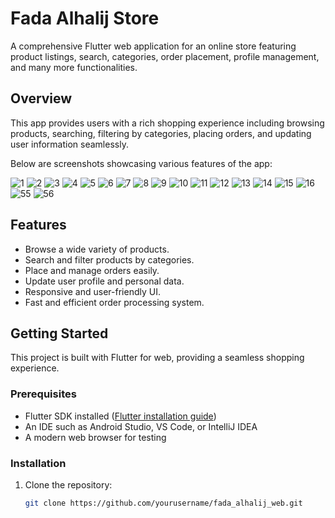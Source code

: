 

# Fada Alhalij Store

A comprehensive Flutter web application for an online store featuring product listings, search, categories, order placement, profile management, and many more functionalities.

## Overview

This app provides users with a rich shopping experience including browsing products, searching, filtering by categories, placing orders, and updating user information seamlessly.

Below are screenshots showcasing various features of the app:

![1](https://github.com/user-attachments/assets/a13e08c6-6b35-4cb2-85ed-e277e6ad2ad1)
![2](https://github.com/user-attachments/assets/49f4afda-a9a3-447e-b2c0-24289ea38e59)
![3](https://github.com/user-attachments/assets/20471763-ab67-4b49-9056-483f651ea41d)
![4](https://github.com/user-attachments/assets/9511480a-9d31-4b8c-93ff-201553d32765)
![5](https://github.com/user-attachments/assets/087b7dd0-8fa4-4a01-9178-fb86a737eda4)
![6](https://github.com/user-attachments/assets/2b5f33d9-3372-40e7-9e7a-8501c5a4901c)
![7](https://github.com/user-attachments/assets/d56137bb-e9ba-4803-9048-429e1fea25b4)
![8](https://github.com/user-attachments/assets/93b02707-9e10-4dc7-a62b-6a032471ca32)
![9](https://github.com/user-attachments/assets/dc710bc1-04cf-4da4-82e3-4c59681f5408)
![10](https://github.com/user-attachments/assets/4c4cc781-2783-4fd9-a9b0-2e8a4645623f)
![11](https://github.com/user-attachments/assets/e5f26e66-e448-45ea-a209-e24e3a1a9db8)
![12](https://github.com/user-attachments/assets/4f16f9b2-42fe-4c36-86a1-35becf657d6f)
![13](https://github.com/user-attachments/assets/f9dde322-abce-4fd4-bb6c-377aeadb7f37)
![14](https://github.com/user-attachments/assets/1c5ab5a0-baa7-47a3-a5ed-75e86dacd1b1)
![15](https://github.com/user-attachments/assets/0f1b89ad-a40e-4281-83c0-50983af7ec8f)
![16](https://github.com/user-attachments/assets/f19a3cd4-249d-46aa-9bb2-10746e46b430)
![55](https://github.com/user-attachments/assets/2752006a-3815-4306-ad32-fcbee1f4dbc7)
![56](https://github.com/user-attachments/assets/d140639e-b1d5-4852-943b-d598287961e3)

## Features

- Browse a wide variety of products.
- Search and filter products by categories.
- Place and manage orders easily.
- Update user profile and personal data.
- Responsive and user-friendly UI.
- Fast and efficient order processing system.

## Getting Started

This project is built with Flutter for web, providing a seamless shopping experience.

### Prerequisites

- Flutter SDK installed ([Flutter installation guide](https://docs.flutter.dev/get-started/install))
- An IDE such as Android Studio, VS Code, or IntelliJ IDEA
- A modern web browser for testing

### Installation

1. Clone the repository:
   ```bash
   git clone https://github.com/yourusername/fada_alhalij_web.git
